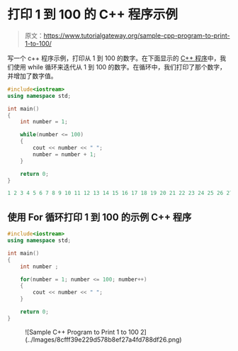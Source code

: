 # 打印 1 到 100 的 C++ 程序示例

> 原文：<https://www.tutorialgateway.org/sample-cpp-program-to-print-1-to-100/>

写一个 c++ 程序示例，打印从 1 到 100 的数字。在下面显示的 [C++ 程序](https://www.tutorialgateway.org/cpp-programs/)中，我们使用 while 循环来迭代从 1 到 100 的数字。在循环中，我们打印了那个数字，并增加了数字值。

```cpp
#include<iostream>
using namespace std;

int main()
{	
	int number = 1;

	while(number <= 100)
	{
		cout << number << " ";
		number = number + 1;
	}

 	return 0;
}
```

```cpp
1 2 3 4 5 6 7 8 9 10 11 12 13 14 15 16 17 18 19 20 21 22 23 24 25 26 27 28 29 30 31 32 33 34 35 36 37 38 39 40 41 42 43 44 45 46 47 48 49 50 51 52 53 54 55 56 57 58 59 60 61 62 63 64 65 66 67 68 69 70 71 72 73 74 75 76 77 78 79 80 81 82 83 84 85 86 87 88 89 90 91 92 93 94 95 96 97 98 99 100
```

## 使用 For 循环打印 1 到 100 的示例 C++ 程序

```cpp
#include<iostream>
using namespace std;

int main()
{	
	int number ;

	for(number = 1; number <= 100; number++)
	{
		cout << number << " ";
	}

 	return 0;
}
```

<figure class="wp-block-image size-large">![Sample C++ Program to Print 1 to 100 2](../Images/8cfff39e229d578b8ef27a4fd788df26.png)</figure>